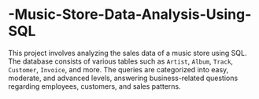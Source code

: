 # -Music-Store-Data-Analysis-Using-SQL
This project involves analyzing the sales data of a music store using SQL. The database consists of various tables such as `Artist`, `Album`, `Track`, `Customer`, `Invoice`, and more. The queries are categorized into easy, moderate, and advanced levels, answering business-related questions regarding employees, customers, and sales patterns.
